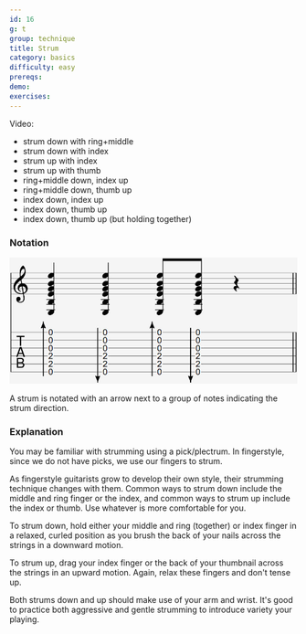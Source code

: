 ```yaml
---
id: 16
g: t
group: technique
title: Strum
category: basics
difficulty: easy
prereqs: 
demo: 
exercises:
---
```


Video:
- strum down with ring+middle
- strum down with index
- strum up with index
- strum up with thumb
- ring+middle down, index up
- ring+middle down, thumb up
- index down, index up
- index down, thumb up
- index down, thumb up (but holding together)

### Notation

<div class="tabImg">
  <img src="strum.jpg" />
</div>

A strum is notated with an arrow next to a group of notes indicating the strum direction.  

### Explanation

You may be familiar with strumming using a pick/plectrum. In fingerstyle, since we do not have picks, we use our fingers to strum. 

As fingerstyle guitarists grow to develop their own style, their strumming technique changes with them. Common ways to strum down include the middle and ring finger or the index, and common ways to strum up include the index or thumb. Use whatever is more comfortable for you.

To strum down, hold either your middle and ring (together) or index finger in a relaxed, curled position as you brush the back of your nails across the strings in a downward motion. 

To strum up, drag your index finger or the back of your thumbnail across the strings in an upward motion. Again, relax these fingers and don't tense up.

Both strums down and up should make use of your arm and wrist. It's good to practice both aggressive and gentle strumming to introduce variety your playing.






